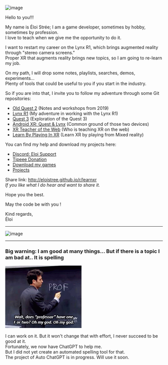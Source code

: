![image](https://github.com/EloiStree/EloiStree/assets/20149493/4ac5793f-777c-4ee0-b901-400d307cb913)

Hello to you!!!

My name is Éloi Strée; I am a game developer, sometimes by hobby, sometimes by profession.  
I love to teach when we give me the opportunity to do it.  

I want to restart my career on the Lynx R1, which brings augmented reality through "stereo camera screens."  
Proper XR that augments reality brings new topics, so I am going to re-learn my job.  

On my path, I will drop some notes, playlists, searches, demos, experiments...  
Plenty of tools that could be useful to you if you start in the industry.  

So if you are into that, I invite you to follow my adventure through some Git repositories:  
- [Old Quest 2](https://github.com/EloiStree/CodeAndQuestsEveryDay) (Notes and workshops from 2019)
- [Lynx R1](https://github.com/EloiStree/HelloLynxR1) (My adventure in working with the Lynx R1)
- [Quest 3](https://github.com/EloiStree/HelloQuest3) (Exploration of the Quest 3)
- [Android XR: Quest & Lynx](https://github.com/EloiStree/HelloAndroidXR) (Common ground of those two devices)
- [XR Teacher of the Web](https://github.com/EloiStree/XRTeachersOfTheWeb) (Who is teaching XR on the web)
- [Learn By Playing In XR](https://github.com/EloiStree/LearnByPlayingInXR) (Learn XR by playing from Mixed reality)

You can find my help and download my projects here:
- [Discord: Eloi Support](https://eloistree.github.io/r/discord)
- [Tipeee Donation](https://en.tipeee.com/eloistree)
- [Download my games](https://eloistree.github.io/r/download/)
- [Projects](https://github.com/EloiStree/ProjectsID)


Share link: http://eloistree.github.io/r/learnxr    
_If you like what I do hear and want to share it._    
  
Hope you the best.  
  
May the code be with you !  
  
Kind regards,  
Éloi  



----------------------------

![image](https://github.com/EloiStree/EloiStree/assets/20149493/f42e6728-9c01-4900-b953-e4412ca17bd9)


-------------


### Big warning: I am good at many things... But if there is a topic I am bad at.. It is spelling  

![image](https://github.com/EloiStree/EloiStree/blob/4fb34baa6739d50586cef37dca09dd751b72b4d3/Hello/professor.gif)      

I can work on it. But it won't change that with effort, I never succeed to be good at it.  
Fortunately, we now have ChatGPT to help me.  
But I did not yet create an automated spelling tool for that.  
The project of Auto ChatGPT is in progress. Will use it soon.  
